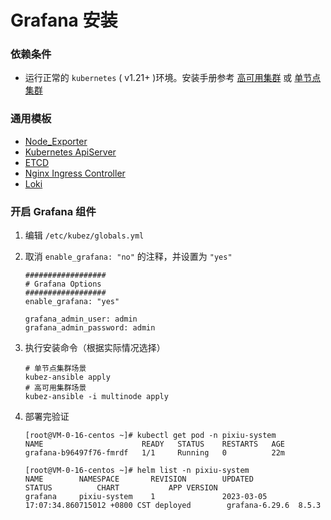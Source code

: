 # Grafana 安装

### 依赖条件
- 运行正常的 `kubernetes` ( v1.21+ )环境。安装手册参考 [高可用集群](../install/multinode.md) 或 [单节点集群](../install/all-in-one.md)

### 通用模板
- [Node_Exporter](https://grafana.com/grafana/dashboards/1860-node-exporter-full/)
- [Kubernetes ApiServer](https://grafana.com/grafana/dashboards/12006-kubernetes-apiserver/)
- [ETCD](https://grafana.com/grafana/dashboards/3070-etcd/)
- [Nginx Ingress Controller](https://grafana.com/grafana/dashboards/9614-nginx-ingress-controller/)
- [Loki](https://grafana.com/grafana/dashboards/14055-loki-stack-monitoring-promtail-loki/)

### 开启 Grafana 组件
1. 编辑 `/etc/kubez/globals.yml`

2. 取消 `enable_grafana: "no"` 的注释，并设置为 `"yes"`
    ```shell
    ##################
    # Grafana Options
    ##################
    enable_grafana: "yes"

    grafana_admin_user: admin
    grafana_admin_password: admin
    ```
3. 执行安装命令（根据实际情况选择）
    ```shell
    # 单节点集群场景
    kubez-ansible apply
    # 高可用集群场景
    kubez-ansible -i multinode apply
    ```
4. 部署完验证
    ```shell
    [root@VM-0-16-centos ~]# kubectl get pod -n pixiu-system
    NAME                      READY   STATUS    RESTARTS   AGE
    grafana-b96497f76-fmrdf   1/1     Running   0          22m

    [root@VM-0-16-centos ~]# helm list -n pixiu-system
    NAME        NAMESPACE       REVISION        UPDATED                                 STATUS          CHART           APP VERSION
    grafana     pixiu-system    1               2023-03-05 17:07:34.860715012 +0800 CST deployed        grafana-6.29.6  8.5.3

